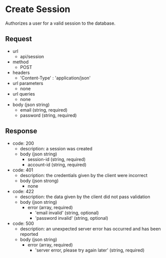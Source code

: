 # Create Session
Authorizes a user for a valid session to the database.

## Request
- url
  - api/session
- method
  - POST
- headers
  - 'Content-Type' : 'application/json'
- url parameters
  - none
- url queries
  - none
- body (json string)
  - email (string, required)
  - password (string, required)

## Response
- code: 200
  - description: a session was created
  - body (json string)
    - session-id (string, required)
    - account-id (string, required)
- code: 401
  - description: the credentials given by the client were incorrect
  - body (json strong)
    - none
- code: 422
  - description: the data given by the client did not pass validation
  - body (json string)
    - error (array, required)
      - 'email invalid' (string, optional)
      - 'password invalid' (string, optional)
- code: 500
  - description: an unexpected server error has occurred and has been reported
  - body (json string)
    - error (array, required)
      - 'server error, please try again later' (string, required)

